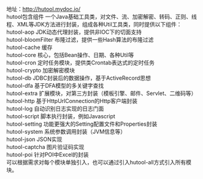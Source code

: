 地址：http://hutool.mydoc.io/  
hutool包含组件
一个Java基础工具类，对文件、流、加密解密、转码、正则、线程、XML等JDK方法进行封装，组成各种Util工具类，同时提供以下组件：  
hutool-aop JDK动态代理封装，提供非IOC下的切面支持  
hutool-bloomFilter 布隆过滤，提供一些Hash算法的布隆过滤  
hutool-cache 缓存  
hutool-core 核心，包括Bean操作、日期、各种Util等    
hutool-cron 定时任务模块，提供类Crontab表达式的定时任务  
hutool-crypto 加密解密模块  
hutool-db JDBC封装后的数据操作，基于ActiveRecord思想  
hutool-dfa 基于DFA模型的多关键字查找  
hutool-extra 扩展模块，对第三方封装（模板引擎、邮件、Servlet、二维码等）  
hutool-http 基于HttpUrlConnection的Http客户端封装  
hutool-log 自动识别日志实现的日志门面  
hutool-script 脚本执行封装，例如Javascript  
hutool-setting 功能更强大的Setting配置文件和Properties封装  
hutool-system 系统参数调用封装（JVM信息等）  
hutool-json JSON实现  
hutool-captcha 图片验证码实现  
hutool-poi 针对POI中Excel的封装  
可以根据需求对每个模块单独引入，也可以通过引入hutool-all方式引入所有模块。  

